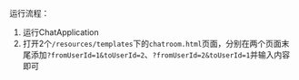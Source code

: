 运行流程：
1. 运行ChatApplication
2. 打开2个`/resources/templates`下的`chatroom.html`页面，分别在两个页面末尾添加`?fromUserId=1&toUserId=2`、`?fromUserId=2&toUserId=1`并输入内容即可
